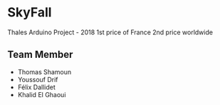 # SkyFall
Thales Arduino Project - 2018
1st price of France
2nd price worldwide

## Team Member

- Thomas Shamoun
- Youssouf Drif
- Félix Dallidet
- Khalid El Ghaoui
